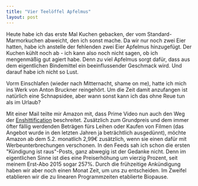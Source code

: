 ```yaml
---
title: "Vier Teelöffel Apfelmus"
layout: post
---
```


Heute habe ich das erste Mal Kuchen gebacken, der vom Standard-Marmorkuchen abweicht, den ich sonst mache. Da wir nur noch zwei Eier hatten, habe ich anstelle der fehlenden zwei Eier Apfelmus hinzugefügt. Der Kuchen kühlt noch ab - ich kann also noch nicht sagen, ob ich mengenmäßig gut agiert habe. Denn zu viel Apfelmus sorgt dafür, dass aus dem eigentlichen Bindemittel ein beeinflussender Geschmack wird. Und darauf habe ich nicht so Lust.

Vorm Einschlafen (wieder nach Mitternacht, shame on me), hatte ich mich ins Werk von Anton Bruckner reingehört. Um die Zeit damit anzufangen ist natürlich eine Schnapsidee, aber wann sonst kann ich das ohne Reue tun als im Urlaub?

Mit einer Mail teilte mir Amazon mit, dass Prime Video nun auch den Weg der [Enshittification](https://en.wikipedia.org/wiki/Enshittification) beschreitet. Zusätzlich zum Grundpreis und dem immer öfter fällig werdenden Beträgen fürs Leihen oder Kaufen von Filmen (das Angebot wurde in den letzten Jahren ja beträchtlich ausgedünnt), möchte Amazon ab dem 5.2. monatlich 2,99€ zusätzlich, wenn sie einen dafür mit Werbeunterbrechungen verschonen. In den Feeds sah ich schon die ersten "Kündigung ist raus"-Posts, ganz abwegig ist der Gedanke nicht. Denn im eigentlichen Sinne ist dies eine Preiserhöhung um vierzig Prozent, seit meinem Erst-Abo 2015 sogar 257%. Durch die frühzeitige Ankündigung haben wir aber noch einen Monat Zeit, um uns zu entscheiden. Im Zweifel etablieren wir die zu linearen Programmzeiten etablierte Biopause.